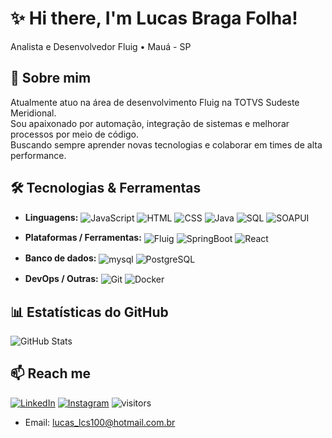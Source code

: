 # ✨ Hi there, I'm Lucas Braga Folha!  
Analista e Desenvolvedor Fluig • Mauá - SP

## 🚀 Sobre mim
Atualmente atuo na área de desenvolvimento Fluig na TOTVS Sudeste Meridional.  
Sou apaixonado por automação, integração de sistemas e melhorar processos por meio de código.  
Buscando sempre aprender novas tecnologias e colaborar em times de alta performance.

## 🛠 Tecnologias & Ferramentas
- **Linguagens:** <img align="center" alt="JavaScript" src="https://img.shields.io/badge/JavaScript-F7DF1E?style=for-the-badge&logo=javascript&logoColor=black" /> <img align="center" alt="HTML" src="https://img.shields.io/badge/HTML5-E34F26?style=for-the-badge&logo=html5&logoColor=white" /> <img align="center" alt="CSS" src="https://img.shields.io/badge/CSS3-1572B6?style=for-the-badge&logo=css3&logoColor=white" /> <img align="center" alt="Java" src="https://img.shields.io/badge/Java-ED8B00?style=for-the-badge&logo=java&logoColor=white" /> <img align="center" alt="SQL" src="https://img.shields.io/badge/SQL-336791?style=for-the-badge&logo=postgresql&logoColor=white" /> <img align="center" alt="SOAPUI" src="https://img.shields.io/badge/SOAP%20UI-009639?style=for-the-badge&logo=swagger&logoColor=white" />

- **Plataformas / Ferramentas:** <img align="center" alt="Fluig" src="https://img.shields.io/badge/Fluig-007ACC?style=for-the-badge&logo=totvs&logoColor=white" /> <img align="center" alt="SpringBoot" src="https://img.shields.io/badge/Spring%20Boot-6DB33F?style=for-the-badge&logo=springboot&logoColor=white" /> <img align="center" alt="React" src="https://img.shields.io/badge/React-61DAFB?style=for-the-badge&logo=react&logoColor=black" />
  
- **Banco de dados:** <img align="center" alt="mysql" src="https://img.shields.io/badge/MySQL-005C84?style=for-the-badge&logo=mysql&logoColor=white" /> <img align="center" alt="PostgreSQL" src="https://img.shields.io/badge/PostgreSQL-4169E1?style=for-the-badge&logo=postgresql&logoColor=white" />

- **DevOps / Outras:** <img align="center" alt="Git" src="https://img.shields.io/badge/Git-F05032?style=for-the-badge&logo=git&logoColor=white" /> <img align="center" alt="Docker" src="https://img.shields.io/badge/Docker-2496ED?style=for-the-badge&logo=docker&logoColor=white" />


## 📊 Estatísticas do GitHub
![GitHub Stats](https://github-readme-stats.vercel.app/api?username=LucasFolha&show_icons=true&theme=radical)

## 📫 Reach me
[![LinkedIn](https://img.shields.io/badge/LinkedIn-0077B5?style=for-the-badge&logo=linkedin&logoColor=white)](https://www.linkedin.com/in/lucas-folha-314523189/)
[![Instagram](https://img.shields.io/badge/Instagram-E4405F?style=for-the-badge&logo=instagram&logoColor=white)](https://www.instagram.com/lucfolha/)
![visitors](https://visitor-badge.laobi.icu/badge?page_id=LucasFolha)
- Email: lucas_lcs100@hotmail.com.br
